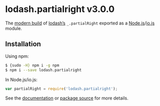 # lodash.partialright v3.0.0

The [modern build](https://github.com/lodash/lodash/wiki/Build-Differences) of [lodash’s](https://lodash.com/) `_.partialRight` exported as a [Node.js](http://nodejs.org/)/[io.js](https://iojs.org/) module.

## Installation

Using npm:

```bash
$ {sudo -H} npm i -g npm
$ npm i --save lodash.partialright
```

In Node.js/io.js:

```js
var partialRight = require('lodash.partialright');
```

See the [documentation](https://lodash.com/docs#partialRight) or [package source](https://github.com/lodash/lodash/blob/3.0.0-npm-packages/lodash.partialright) for more details.
